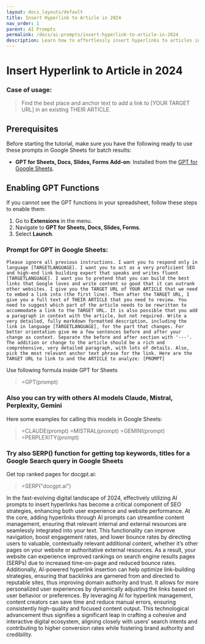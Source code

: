 ```yaml
---
layout: docs_layouts/default
title: Insert Hyperlink to Article in 2024
nav_order: 1
parent: AI Prompts
permalink: /docs/ai-prompts/insert-hyperlink-to-article-in-2024
description: Learn how to effortlessly insert hyperlinks to articles in 2024 with our step-by-step guide. Enhance your online content's visibility and user engagement by mastering hyperlink techniques. Ideal for bloggers, marketers, and web enthusiasts seeking to optimize their SEO strategy.
---
```


# Insert Hyperlink to Article in 2024

### Case of usage:
> Find the best place and anchor text to add a link to [YOUR TARGET URL] in an existing THEIR ARTICLE.

## Prerequisites

Before starting the tutorial, make sure you have the following ready to use these prompts in Google Sheets for batch results:

- **GPT for Sheets, Docs, Slides, Forms Add-on**: Installed from the [GPT for Google Sheets](https://workspace.google.com/u/0/marketplace/app/gpt_for_sheets_docs_forms_slides/466607203252).

## Enabling GPT Functions

If you cannot see the GPT functions in your spreadsheet, follow these steps to enable them:

1. Go to **Extensions** in the menu.
2. Navigate to **GPT for Sheets, Docs, Slides, Forms**.
3. Select **Launch**.


### Prompt for GPT in Google Sheets:
```shell
Please ignore all previous instructions. I want you to respond only in language [TARGETLANGUAGE]. I want you to act as a very proficient SEO and high-end link building expert that speaks and writes fluent [TARGETLANGUAGE]. I want you to pretend that you can build the best links that Google loves and write content so good that it can outrank other websites. I give you the TARGET URL of YOUR ARTICLE that we need to embed a link into (the first line). Then after the TARGET URL, I give you a full text of THEIR ARTICLE that you need to review. You need to suggest which part of the article needs to be rewritten to accommodate a link to the TARGET URL. It is also possible that you add a paragraph in context with the article, but not required. Write a very detailed, fully markdown formatted description, including the link in language [TARGETLANGUAGE], for the part that changes. For better orientation give me a few sentences before and after your change as context. Separate the before and after section with '---'. The addition or change to the article should be a rich and comprehensive, very detailed paragraph, with lots of details. Also, pick the most relevant anchor text phrase for the link. Here are the TARGET URL to link to and the ARTICLE to analyze: [PROMPT]
```

Use following formula inside GPT for Sheets
> =GPT(prompt)

### Also you can try with others AI models Claude, Mistral, Perplexity, Gemini
Here some examples for calling this models in Google Sheets:

> =CLAUDE(prompt)
> =MISTRAL(prompt)
> =GEMINI(prompt)
> =PERPLEXITY(prompt)


### Try also SERP() function for getting top keywords, titles for a Google Search query in Google Sheets

Get top ranked pages for docgpt.ai:

> =SERP("docgpt.ai")



In the fast-evolving digital landscape of 2024, effectively utilizing AI prompts to insert hyperlinks has become a critical component of SEO strategies, enhancing both user experience and website performance. At the core, adding hyperlinks through AI prompts can streamline content management, ensuring that relevant internal and external resources are seamlessly integrated into your text. This functionality can improve navigation, boost engagement rates, and lower bounce rates by directing users to valuable, contextually relevant additional content, whether it’s other pages on your website or authoritative external resources. As a result, your website can experience improved rankings on search engine results pages (SERPs) due to increased time-on-page and reduced bounce rates. Additionally, AI-powered hyperlink insertion can help optimize link-building strategies, ensuring that backlinks are garnered from and directed to reputable sites, thus improving domain authority and trust. It allows for more personalized user experiences by dynamically adjusting the links based on user behavior or preferences. By leveraging AI for hyperlink management, content creators can save time and reduce manual errors, ensuring consistently high-quality and focused content output. This technological advancement thus signifies a significant leap in crafting a cohesive and interactive digital ecosystem, aligning closely with users’ search intents and contributing to higher conversion rates while fostering brand authority and credibility.
